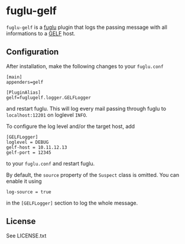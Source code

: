 # fuglu-gelf

`fuglu-gelf` is a [fuglu](http://fuglu.org) plugin that logs the passing message with all informations to a [GELF](http://docs.graylog.org/en/2.1/pages/gelf.html) host.

## Configuration

After installation, make the following changes to your `fuglu.conf`

	[main]
	appenders=gelf

	[PluginAlias]
	gelf=fuglugelf.logger.GELFLogger

and restart fuglu. This will log every mail passing through fuglu to `localhost:12201` on loglevel `INFO`.

To configure the log level and/or the target host, add

	[GELFLogger]
	loglevel = DEBUG 
	gelf-host = 10.11.12.13
	gelf-port = 12345

to your `fuglu.conf` and restart fuglu.

By default, the `source` property of the `Suspect` class is omitted. You can enable it using

  	log-source = true

in the `[GELFLogger]` section to log the whole message.


## License

See LICENSE.txt
